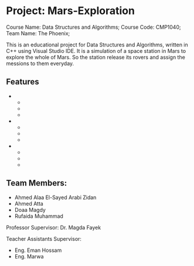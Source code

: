 # Project: Mars-Exploration
Course Name: Data Structures and Algorithms;
Course Code: CMP1040;
Team Name: The Phoenix;

This is an educational project for Data Structures and Algorithms, written in C++ using Visual Studio IDE. It is a simulation of a space station in Mars to explore the whole of Mars. So the station release its rovers and assign the messions to them everyday.

## Features
*
  *
  *
  *
*
  *
  *
  *
*
  *
  *
  *

## Team Members:
* Ahmed Alaa El-Sayed Arabi Zidan
* Ahmed Atta
* Doaa Magdy
* Rufaida Muhammad

Professor Supervisor: Dr. Magda Fayek

Teacher Assistants Supervisor:
* Eng. Eman Hossam
* Eng. Marwa
